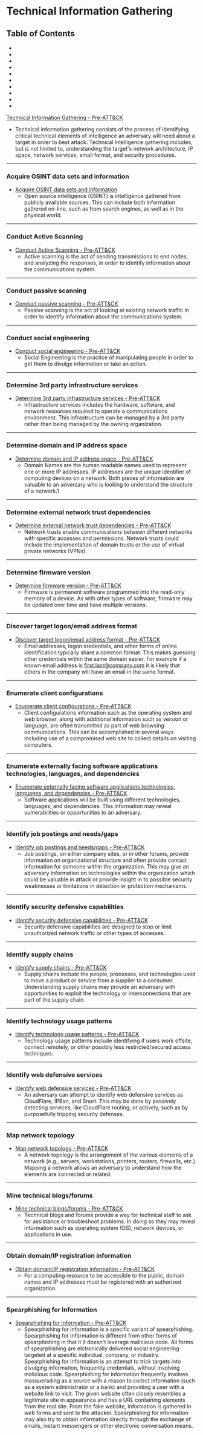 # Technical Information Gathering

## Table of Contents
- []()
- []()
- []()
- []()
- []()
- []()
- []()
- []()
- []()
- []()


 [Technical Information Gathering - Pre-ATT&CK](https://attack.mitre.org/pre-attack/index.php/Technical_Information_Gathering)
* Technical information gathering consists of the process of identifying critical technical elements of intelligence an adversary will need about a target in order to best attack.  Technical intelligence gathering includes, but is not limited to, understanding the target's network architecture, IP space, network services, email format, and security procedures.



---------------------------------------------------------
### Acquire OSINT data sets and information
* [Acquire OSINT data sets and information](https://attack.mitre.org/pre-attack/index.php/Technique/PRE-T1024)
	* Open source intelligence (OSINT) is intelligence gathered from publicly available sources. This can include both information gathered on-line, such as from search engines, as well as in the physical world.

---------------------------------------------------------
### Conduct Active Scanning
* [Conduct Active Scanning - Pre-ATT&CK](https://attack.mitre.org/pre-attack/index.php/Technique/PRE-T1031)
	* Active scanning is the act of sending transmissions to end nodes, and analyzing the responses, in order to identify information about the communications system.




---------------------------------------------------------
### Conduct passive scanning
* [Conduct passive scanning - Pre-ATT&CK](https://attack.mitre.org/pre-attack/index.php/Technique/PRE-T1030)
	* Passive scanning is the act of looking at existing network traffic in order to identify information about the communications system.



---------------------------------------------------------
### Conduct social engineering
* [Conduct social engineering - Pre-ATT&CK](https://attack.mitre.org/pre-attack/index.php/Technique/PRE-T1026)
	* Social Engineering is the practice of manipulating people in order to get them to divulge information or take an action.




---------------------------------------------------------
### Determine 3rd party infrastructure services
* [Determine 3rd party infrastructure services - Pre-ATT&CK](https://attack.mitre.org/pre-attack/index.php/Technique/PRE-T1037)
	* Infrastructure services includes the hardware, software, and network resources required to operate a communications environment. This infrastructure can be managed by a 3rd party rather than being managed by the owning organization.




---------------------------------------------------------
### Determine domain and IP address space
* [Determine domain and IP address space - Pre-ATT&CK](https://attack.mitre.org/pre-attack/index.php/Technique/PRE-T1027)
	* Domain Names are the human readable names used to represent one or more IP addresses. IP addresses are the unique identifier of computing devices on a network. Both pieces of information are valuable to an adversary who is looking to understand the structure of a network.1 



---------------------------------------------------------
### Determine external network trust dependencies
* [Determine external network trust dependencies - Pre-ATT&CK](https://attack.mitre.org/pre-attack/index.php/Technique/PRE-T1036)
	* Network trusts enable communications between different networks with specific accesses and permissions. Network trusts could include the implementation of domain trusts or the use of virtual private networks (VPNs).




---------------------------------------------------------
### Determine firmware version
* [Determine firmware version - Pre-ATT&CK](https://attack.mitre.org/pre-attack/index.php/Technique/PRE-T1035)
	* Firmware is permanent software programmed into the read-only memory of a device. As with other types of software, firmware may be updated over time and have multiple versions.




---------------------------------------------------------
### Discover target logon/email address format
* [Discover target logon/email address format - Pre-ATT&CK](https://attack.mitre.org/pre-attack/index.php/Technique/PRE-T1032)
	* Email addresses, logon credentials, and other forms of online identification typically share a common format. This makes guessing other credentials within the same domain easier. For example if a known email address is first.last@company.com it is likely that others in the company will have an email in the same format.


---------------------------------------------------------
### Enumerate client configurations
* [Enumerate client configurations - Pre-ATT&CK](https://attack.mitre.org/pre-attack/index.php/Technique/PRE-T1039)
	* Client configurations information such as the operating system and web browser, along with additional information such as version or language, are often transmitted as part of web browsing communications. This can be accomplished in several ways including use of a compromised web site to collect details on visiting computers.




---------------------------------------------------------
### Enumerate externally facing software applications technologies, languages, and dependencies
* [Enumerate externally facing software applications technologies, languages, and dependencies - Pre-ATT&CK](https://attack.mitre.org/pre-attack/index.php/Technique/PRE-T1038)
	* Software applications will be built using different technologies, languages, and dependencies. This information may reveal vulnerabilities or opportunities to an adversary.




---------------------------------------------------------
### Identify job postings and needs/gaps
* [Identify job postings and needs/gaps - Pre-ATT&CK](https://attack.mitre.org/pre-attack/index.php/Technique/PRE-T1025)
	* Job postings, on either company sites, or in other forums, provide information on organizational structure and often provide contact information for someone within the organization. This may give an adversary information on technologies within the organization which could be valuable in attack or provide insight in to possible security weaknesses or limitations in detection or protection mechanisms.




---------------------------------------------------------
### Identify security defensive capabilities
* [Identify security defensive capabilities - Pre-ATT&CK](https://attack.mitre.org/pre-attack/index.php/Technique/PRE-T1040)
	* Security defensive capabilities are designed to stop or limit unauthorized network traffic or other types of accesses.



---------------------------------------------------------
### Identify supply chains
* [Identify supply chains - Pre-ATT&CK](https://attack.mitre.org/pre-attack/index.php/Technique/PRE-T1023)
	* Supply chains include the people, processes, and technologies used to move a product or service from a supplier to a consumer. Understanding supply chains may provide an adversary with opportunities to exploit the technology or interconnections that are part of the supply chain.

---------------------------------------------------------
### Identify technology usage patterns
* [Identify technology usage patterns - Pre-ATT&CK](https://attack.mitre.org/pre-attack/index.php/Technique/PRE-T1041)
	* Technology usage patterns include identifying if users work offsite, connect remotely, or other possibly less restricted/secured access techniques.


---------------------------------------------------------
### Identify web defensive services
* [Identify web defensive services - Pre-ATT&CK](https://attack.mitre.org/pre-attack/index.php/Technique/PRE-T1033)
	* An adversary can attempt to identify web defensive services as CloudFlare, IPBan, and Snort. This may be done by passively detecting services, like CloudFlare routing, or actively, such as by purposefully tripping security defenses.





---------------------------------------------------------
### Map network topology
* [Map network topology - Pre-ATT&CK](https://attack.mitre.org/pre-attack/index.php/Technique/PRE-T1029)
	* A network topology is the arrangement of the various elements of a network (e.g., servers, workstations, printers, routers, firewalls, etc.). Mapping a network allows an adversary to understand how the elements are connected or related.






---------------------------------------------------------
### Mine technical blogs/forums
* [Mine technical blogs/forums - Pre-ATT&CK](https://attack.mitre.org/pre-attack/index.php/Technique/PRE-T1034)
	* Technical blogs and forums provide a way for technical staff to ask for assistance or troubleshoot problems. In doing so they may reveal information such as operating system (OS), network devices, or applications in use.





---------------------------------------------------------
### Obtain domain/IP registration information
* [Obtain domain/IP registration information - Pre-ATT&CK](https://attack.mitre.org/pre-attack/index.php/Technique/PRE-T1028)
	* For a computing resource to be accessible to the public, domain names and IP addresses must be registered with an authorized organization.





---------------------------------------------------------
### Spearphishing for Information
* [Spearphishing for Information - Pre-ATT&CK](https://attack.mitre.org/pre-attack/index.php/Technique/PRE-T1174)
	* Spearphishing for information is a specific variant of spearphishing. Spearphishing for information is different from other forms of spearphishing in that it it doesn't leverage malicious code. All forms of spearphishing are elctronically delivered social engineering targeted at a specific individual, company, or industry. Spearphishing for information is an attempt to trick targets into divulging information, frequently credentials, without involving malicious code. Spearphishing for information frequently involves masquerading as a source with a reason to collect information (such as a system administrator or a bank) and providing a user with a website link to visit. The given website often closely resembles a legitimate site in appearance and has a URL containing elements from the real site. From the fake website, information is gathered in web forms and sent to the attacker. Spearphishing for information may also try to obtain information directly through the exchange of emails, instant messengers or other electronic conversation means.













